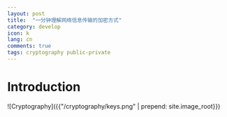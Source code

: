 ```yaml
---
layout: post
title:  "一分钟理解网络信息传输的加密方式"
category: develop
icon: k
lang: cn
comments: true
tags: cryptography public-private
---
```


# Introduction
![Cryptography]({{"/cryptography/keys.png" | prepend: site.image_root}})
